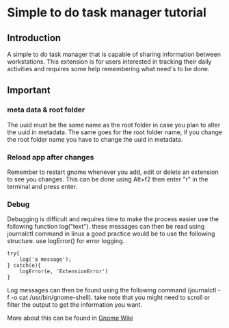 # Simple to do task manager tutorial

## Introduction

A simple to do task manager that is capable of sharing information
between workstations. This extension is for users interested in tracking
their daily activities and requires some help remembering what need's to be
done.

## Important

### meta data & root folder

The uuid must be the same name as the root folder in case you plan to alter
the uuid in metadata. The same goes for the root folder name, if you change
the root folder name you have to change the uuid in metadata.

### Reload app after changes

Remember to restart gnome whenever you add, edit or delete an extension to
see you changes. This can be done using Alt+f2 then enter "r" in the
terminal and press enter.

### Debug

Debugging is difficult and requires time to make the process easier use the
following function log("text"). these messages can then be read using
journalctl command in linux a good practice would be to use the following
structure. use logError() for error logging.

```
try{
    log('a message');
} catch(e){
    logError(e, 'ExtensionError')
}
```

Log messages can then be found using the following command
(journalctl -f -o cat /usr/bin/gnome-shell). take note that you might
need to scroll or filter the output to get the information you want.

More about this can be found in [Gnome Wiki](https://wiki.gnome.org/Projects/GnomeShell/Extensions/Writing)
